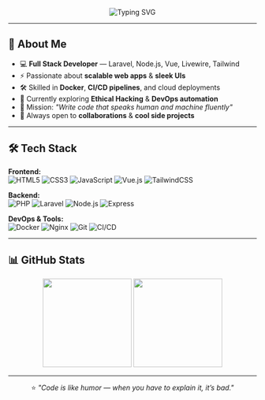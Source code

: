 <!-- Banner -->
<p align="center">
  <img src="https://readme-typing-svg.herokuapp.com?font=Fira+Code&size=28&pause=1000&color=36BCF7&center=true&vCenter=true&width=900&lines=Hey%2C+I'm+David+Chemwetich+👋;Aspiring+Full+Stack+Developer;Learning+Laravel%2C+Node.js%2C+and+DevOps;Passionate+about+Coding+and+Growth" alt="Typing SVG" />
</p>

---

## 🚀 About Me
- 💻 **Full Stack Developer** — Laravel, Node.js, Vue, Livewire, Tailwind  
- ⚡ Passionate about **scalable web apps** & **sleek UIs**  
- 🛠 Skilled in **Docker**, **CI/CD pipelines**, and cloud deployments  
- 🌱 Currently exploring **Ethical Hacking** & **DevOps automation**  
- 🎯 Mission: _"Write code that speaks human and machine fluently"_  
- 💬 Always open to **collaborations** & **cool side projects**

---

## 🛠 Tech Stack

**Frontend:**  
![HTML5](https://img.shields.io/badge/-HTML5-E34F26?style=for-the-badge&logo=html5&logoColor=white)
![CSS3](https://img.shields.io/badge/-CSS3-1572B6?style=for-the-badge&logo=css3)
![JavaScript](https://img.shields.io/badge/-JavaScript-F7DF1E?style=for-the-badge&logo=javascript&logoColor=black)
![Vue.js](https://img.shields.io/badge/-Vue.js-4FC08D?style=for-the-badge&logo=vue.js)
![TailwindCSS](https://img.shields.io/badge/-TailwindCSS-38B2AC?style=for-the-badge&logo=tailwind-css)

**Backend:**  
![PHP](https://img.shields.io/badge/-PHP-777BB4?style=for-the-badge&logo=php)
![Laravel](https://img.shields.io/badge/-Laravel-FF2D20?style=for-the-badge&logo=laravel)
![Node.js](https://img.shields.io/badge/-Node.js-339933?style=for-the-badge&logo=node.js)
![Express](https://img.shields.io/badge/-Express-000000?style=for-the-badge&logo=express)

**DevOps & Tools:**  
![Docker](https://img.shields.io/badge/-Docker-2496ED?style=for-the-badge&logo=docker)
![Nginx](https://img.shields.io/badge/-Nginx-009639?style=for-the-badge&logo=nginx)
![Git](https://img.shields.io/badge/-Git-F05032?style=for-the-badge&logo=git)
![CI/CD](https://img.shields.io/badge/-CI%2FCD-2088FF?style=for-the-badge&logo=githubactions)

---

## 📊 GitHub Stats
<p align="center">
  <img height="180" src="https://github-readme-stats.vercel.app/api?username=davidchemwetich&show_icons=true&theme=tokyonight&hide_border=true" />
  <img height="180" src="https://github-readme-streak-stats.herokuapp.com/?user=davidchemwetich&theme=tokyonight&hide_border=true" />
</p>

---

<p align="center">
  ⭐ <em>"Code is like humor — when you have to explain it, it’s bad."</em>  
</p>
